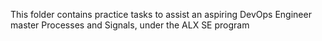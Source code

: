 This folder contains practice tasks to assist an aspiring DevOps Engineer master Processes and Signals, under the ALX SE program

